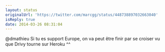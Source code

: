 ```yaml
---
layout: status
originalUrl: 'https://twitter.com/marcgg/status/448738897032663040'
isReply: true
date: 2014-03-26 08:31:04
---
```


@dmathieu Si tu es support Europe, on va peut être finir par se croiser vu que Drivy tourne sur Heroku ^^
